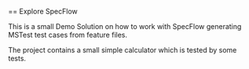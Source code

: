 == Explore SpecFlow

This is a small Demo Solution on how to work with SpecFlow
generating MSTest test cases from feature files.

The project contains a small simple calculator which is tested
by some tests.
